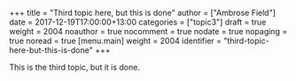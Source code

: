+++
title = "Third topic here, but this is done"
author = ["Ambrose Field"]
date = 2017-12-19T17:00:00+13:00
categories = ["topic3"]
draft = true
weight = 2004
noauthor = true
nocomment = true
nodate = true
nopaging = true
noread = true
[menu.main]
  weight = 2004
  identifier = "third-topic-here-but-this-is-done"
+++

This is the third topic, but it is done.